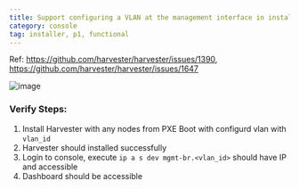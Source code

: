 ```yaml
---
title: Support configuring a VLAN at the management interface in installer config
category: console
tag: installer, p1, functional
---
```

Ref: https://github.com/harvester/harvester/issues/1390, https://github.com/harvester/harvester/issues/1647

![image](https://user-images.githubusercontent.com/5169694/192803102-5062546d-ec36-4ecc-a1f3-4e6ec6c7a620.png)


### Verify Steps:
1. Install Harvester with any nodes from PXE Boot with configurd vlan with `vlan_id`
1. Harvester should installed successfully
1. Login to console, execute `ip a s dev mgmt-br.<vlan_id>` should have IP and accessible
1. Dashboard should be accessible
